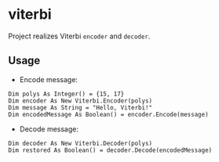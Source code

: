 # viterbi

Project realizes Viterbi `encoder` and `decoder`.

## Usage

- Encode message:

```
Dim polys As Integer() = {15, 17}
Dim encoder As New Viterbi.Encoder(polys)
Dim message As String = "Hello, Viterbi!"
Dim encodedMessage As Boolean() = encoder.Encode(message)
```

- Decode message:

```
Dim decoder As New Viterbi.Decoder(polys)
Dim restored As Boolean() = decoder.Decode(encodedMessage)
```
